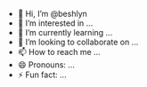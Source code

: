 - 👋 Hi, I’m @beshlyn
- 👀 I’m interested in ...
- 🌱 I’m currently learning ...
- 💞️ I’m looking to collaborate on ...
- 📫 How to reach me ...
- 😄 Pronouns: ...
- ⚡ Fun fact: ...

<!---
beshlyn/beshlyn is a ✨ special ✨ repository because its `README.md` (this file) appears on your GitHub profile.
You can click the Preview link to take a look at your changes.
--->
